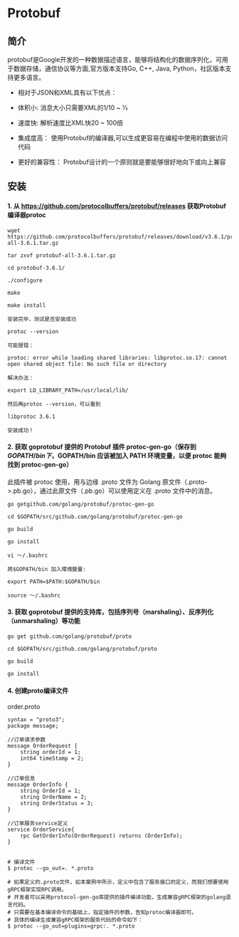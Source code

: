 # Protobuf

## 简介
protobuf是Google开发的一种数据描述语言，能够将结构化的数据序列化，可用于数据存储，通信协议等方面,官方版本支持Go, C++, Java, Python，社区版本支持更多语言。

* 相对于JSON和XML具有以下优点：

* 体积小: 消息大小只需要XML的1/10 ~ 1⁄3

* 速度快: 解析速度比XML快20 ~ 100倍

* 集成度高： 使用Protobuf的编译器,可以生成更容易在编程中使用的数据访问代码

* 更好的兼容性： Protobuf设计的一个原则就是要能够很好地向下或向上兼容

## 安装
####  1. 从 https://github.com/protocolbuffers/protobuf/releases 获取Protobuf编译器protoc
```
wget https://github.com/protocolbuffers/protobuf/releases/download/v3.6.1/protobuf-all-3.6.1.tar.gz

tar zxvf protobuf-all-3.6.1.tar.gz

cd protobuf-3.6.1/

./configure

make

make install

安装完毕，测试是否安装成功

protoc --version

可能报错：

protoc: error while loading shared libraries: libprotoc.so.17: cannot open shared object file: No such file or directory

解决办法：

export LD_LIBRARY_PATH=/usr/local/lib/

然后再protoc --version，可以看到

libprotoc 3.6.1

安装成功！
```

#### 2. 获取 goprotobuf 提供的 Protobuf 插件 protoc-gen-go（保存到 $GOPATH/bin 下，$GOPATH/bin 应该被加入 PATH 环境变量，以便 protoc 能夠找到 protoc-gen-go）

此插件被 protoc 使用，用与边缘 .proto 文件为 Golang 原文件（.proto->.pb.go），通过此原文件（.pb.go）可以使用定义在 .proto 文件中的消息。
```
go getgithub.com/golang/protobuf/protoc-gen-go

cd $GOPATH/src/github.com/golang/protobuf/protoc-gen-go

go build

go install

vi ～/.bashrc 

將$GOPATH/bin 加入環境變量:

export PATH=$PATH:$GOPATH/bin

source ～/.bashrc
```

#### 3. 获取 goprotobuf 提供的支持库，包括序列号（marshaling）、反序列化（unmarshaling）等功能
```
go get github.com/golang/protobuf/proto

cd $GOPATH/src/github.com/golang/protobuf/proto

go build

go install
```

#### 4. 创建proto编译文件
order.proto
```
syntax = "proto3";
package message;

//订单请求参数
message OrderRequest {
    string orderId = 1;
    int64 timeStamp = 2;
}

//订单信息
message OrderInfo {
    string OrderId = 1;
    string OrderName = 2;
    string OrderStatus = 3;
}

//订单服务service定义
service OrderService{
    rpc GetOrderInfo(OrderRequest) returns (OrderInfo);
}


# 编译文件
$ protoc --go_out=. *.proto

# 如果定义的.proto文件，如本案例中所示，定义中包含了服务接口的定义，而我们想要使用gRPC框架实现RPC调用。
# 开发者可以采用protocol-gen-go库提供的插件编译功能，生成兼容gRPC框架的golang语言代码。
# 只需要在基本编译命令的基础上，指定插件的参数，告知protoc编译器即可。
# 具体的编译生成兼容gRPC框架的服务代码的命令如下：
$ protoc --go_out=plugins=grpc:. *.proto

```